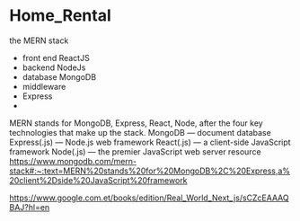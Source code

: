 # Home_Rental 
the MERN stack
- front end
    ReactJS
- backend
    NodeJs
- database 
    MongoDB
 - middleware
 -  Express
 -  
MERN stands for MongoDB, Express, React, Node, after the four key technologies that make up the stack.
    MongoDB — document database
    Express(.js) — Node.js web framework
    React(.js) — a client-side JavaScript framework
    Node(.js) — the premier JavaScript web server
resource
  https://www.mongodb.com/mern-stack#:~:text=MERN%20stands%20for%20MongoDB%2C%20Express,a%20client%2Dside%20JavaScript%20framework 

https://www.google.com.et/books/edition/Real_World_Next_js/sCZcEAAAQBAJ?hl=en 